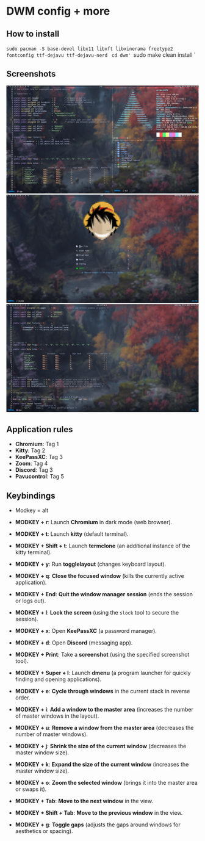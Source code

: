 # DWM config + more

## How to install

`sudo pacman -S base-devel libx11 libxft libxinerama freetype2 fontconfig ttf-dejavu ttf-dejavu-nerd `
`cd dwm'
`sudo make clean install `

## Screenshots
 ![Screenshot](https://raw.githubusercontent.com/DjejDjej/dotfiles/refs/heads/main/images/terminals.png)
 ![Screenshot](https://raw.githubusercontent.com/DjejDjej/dotfiles/refs/heads/main/images/vim.png)
 ![Screenshot](https://raw.githubusercontent.com/DjejDjej/dotfiles/refs/heads/main/images/vimopen.png)

## Application rules

- **Chromium**: Tag 1
- **Kitty**: Tag 2
- **KeePassXC**: Tag 3
- **Zoom**: Tag 4
- **Discord**: Tag 3
- **Pavucontrol**: Tag 5 


## Keybindings

- Modkey = alt

- **MODKEY + r**: Launch **Chromium** in dark mode (web browser).
- **MODKEY + t**: Launch **kitty** (default terminal).
- **MODKEY + Shift + t**: Launch **termclone** (an additional instance of the kitty terminal).
- **MODKEY + y**: Run **togglelayout** (changes keyboard layout).
- **MODKEY + q**: **Close the focused window** (kills the currently active application).
- **MODKEY + End**: **Quit the window manager session** (ends the session or logs out).
- **MODKEY + l**: **Lock the screen** (using the `slock` tool to secure the session).
- **MODKEY + x**: Open **KeePassXC** (a password manager).
- **MODKEY + d**: Open **Discord** (messaging app).
- **MODKEY + Print**: Take a **screenshot** (using the specified screenshot tool).
- **MODKEY + Super + l**: Launch **dmenu** (a program launcher for quickly finding and opening applications).
- **MODKEY + e**: **Cycle through windows** in the current stack in reverse order.
- **MODKEY + i**: **Add a window to the master area** (increases the number of master windows in the layout).
- **MODKEY + u**: **Remove a window from the master area** (decreases the number of master windows).
- **MODKEY + j**: **Shrink the size of the current window** (decreases the master window size).
- **MODKEY + k**: **Expand the size of the current window** (increases the master window size).
- **MODKEY + o**: **Zoom the selected window** (brings it into the master area or swaps it).
- **MODKEY + Tab**: **Move to the next window** in the view.
- **MODKEY + Shift + Tab**: **Move to the previous window** in the view.
- **MODKEY + g**: **Toggle gaps** (adjusts the gaps around windows for aesthetics or spacing).
